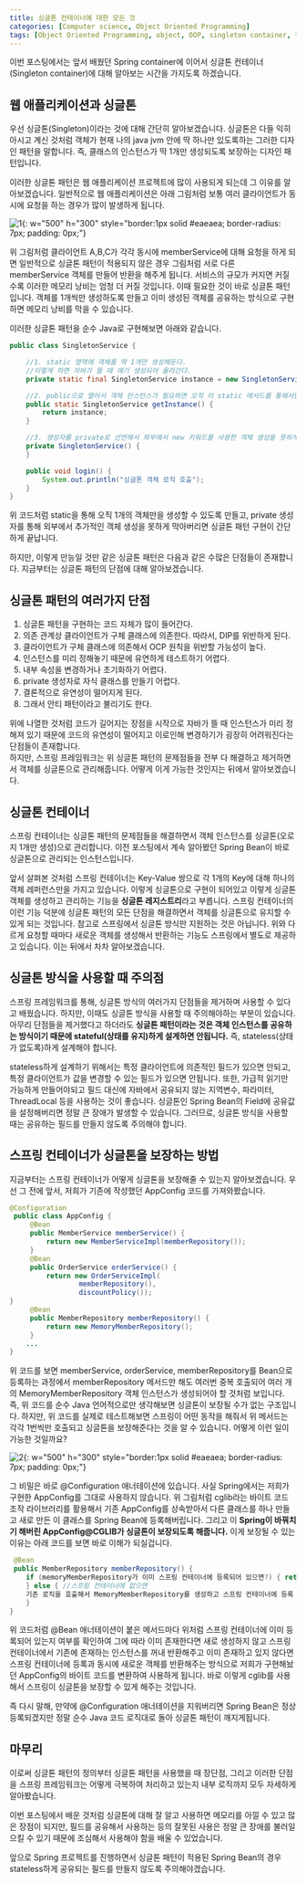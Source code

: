 ```yaml
---
title: 싱글톤 컨테이너에 대한 모든 것
categories: [Computer science, Object Oriented Programming]
tags: [Object Oriented Programming, object, OOP, singleton container, 객체 지향 프로그래밍, 객체, 싱글톤 컨테이너]
---
```


이번 포스팅에서는 앞서 배웠던 Spring container에 이어서 싱글톤 컨테이너(Singleton container)에 대해 알아보는 시간을 가지도록 하겠습니다.

## 웹 애플리케이션과 싱글톤
우선 싱글톤(Singleton)이라는 것에 대해 간단히 알아보겠습니다. 싱글톤은 다들 익히 아시고 계신 것처럼 객체가 현재 나의 java jvm 안에 딱 하나만 있도록하는 그러한 디자인 패턴을 말합니다. 즉, 클래스의 인스턴스가 딱 1개만 생성되도록 보장하는 디자인 패턴입니다.    
    
이러한 싱글톤 패턴은 웹 애플리케이션 프로젝트에 많이 사용되게 되는데 그 이유를 알아보겠습니다. 일반적으로 웹 애플리케이션은 아래 그림처럼 보통 여러 클라이언트가 동시에 요청을 하는 경우가 많이 발생하게 됩니다. 

![1](/assets/img/singleton-container/1.png){: w="500" h="300" style="border:1px solid #eaeaea; border-radius: 7px; padding: 0px;"}

위 그림처럼 클라이언트 A,B,C가 각각 동시에 memberService에 대해 요청을 하게 되면 일반적으로 싱글톤 패턴이 적용되지 않은 경우 그림처럼 서로 다른 memberService 객체를 만들어 반환을 해주게 됩니다. 서비스의 규모가 커지면 커질수록 이러한 메모리 낭비는 엄청 더 커질 것입니다. 이때 필요한 것이 바로 싱글톤 패턴입니다. 객체를 1개씩만 생성하도록 만들고 이미 생성된 객체를 공유하는 방식으로 구현하면 메모리 낭비를 막을 수 있습니다.   
   
이러한 싱글톤 패턴을 순수 Java로 구현해보면 아래와 같습니다.

```java
public class SingletonService {

    //1. static 영역에 객체를 딱 1개만 생성해둔다.
    //이렇게 하면 자바가 뜰 때 얘기 생성되어 올라간다.
    private static final SingletonService instance = new SingletonService();

    //2. public으로 열어서 객체 인스턴스가 필요하면 오직 이 static 메서드를 통해서만 조회하도록 허용한다.
    public static SingletonService getInstance() {
        return instance;
    }

    //3. 생성자를 private로 선언해서 외부에서 new 키워드를 사용한 객체 생성을 못하게 막아버린다.
    private SingletonService() {
    }

    public void login() {
        System.out.println("싱글톤 객체 로직 호출");
    }
}
```

위 코드처럼 static을 통해 오직 1개의 객체만을 생성할 수 있도록 만들고, private 생성자를 통해 외부에서 추가적인 객체 생성을 못하게 막아버리면 싱글톤 패턴 구현이 간단하게 끝납니다.   
   
하지만, 이렇게 만능일 것만 같은 싱글톤 패턴은 다음과 같은 수많은 단점들이 존재합니다. 지금부터는 싱글톤 패턴의 단점에 대해 알아보겠습니다.

## 싱글톤 패턴의 여러가지 단점
1. 싱글톤 패턴을 구현하는 코드 자체가 많이 들어간다.
2. 의존 관계상 클라이언트가 구체 클래스에 의존한다. 따라서, DIP를 위반하게 된다.
3. 클라이언트가 구체 클래스에 의존해서 OCP 원칙을 위반할 가능성이 높다.
4. 인스턴스를 미리 정해놓기 때문에 유연하게 테스트하기 어렵다.
5. 내부 속성을 변경하거나 초기화하기 어렵다.
6. private 생성자로 자식 클래스를 만들기 어렵다.
7. 결론적으로 유연성이 떨어지게 된다.
8. 그래서 안티 패턴이라고 불리기도 한다.

위에 나열한 것처럼 코드가 길어지는 장점을 시작으로 자바가 뜰 때 인스턴스가 미리 정해져 있기 때문에 코드의 유연성이 떨어지고 이로인해 변경하기가 굉장히 어려워진다는 단점들이 존재합니다.   
하지만, 스프링 프레임워크는 위 싱글톤 패턴의 문제점들을 전부 다 해결하고 제거하면서 객체를 싱글톤으로 관리해줍니다. 어떻게 이게 가능한 것인지는 뒤에서 알아보겠습니다.

## 싱글톤 컨테이너
스프링 컨테이너는 싱글톤 패턴의 문제점들을 해결하면서 객체 인스턴스를 싱글톤(오로지 1개만 생성)으로 관리합니다. 이전 포스팅에서 계속 알아봤던 Spring Bean이 바로 싱글톤으로 관리되는 인스턴스입니다.   
    
앞서 살펴본 것처럼 스프링 컨테이너는 Key-Value 쌍으로 각 1개의 Key에 대해 하나의 객체 레퍼런스만을 가지고 있습니다. 이렇게 싱글톤으로 구현이 되어있고 이렇게 싱글톤 객체를 생성하고 관리하는 기능을 **싱글톤 레지스트리**라고 부릅니다.  스프링 컨테이너의 이런 기능 덕분에 싱글톤 패턴의 모든 단점을 해결하면서 객체를 싱글톤으로 유지할 수 있게 되는 것입니다. 참고로 스프링에서 싱글톤 방식만 지원하는 것은 아닙니다. 위와 다르게 요청할 때마다 새로운 객체를 생성해서 반환하는 기능도 스프링에서 별도로 제공하고 있습니다. 이는 뒤에서 차차 알아보겠습니다.   
    

## 싱글톤 방식을 사용할 때 주의점
스프링 프레임워크를 통해, 싱글톤 방식의 여러가지 단점들을 제거하며 사용할 수 있다고 배웠습니다. 하지만, 이때도 싱글톤 방식을 사용할 때 주의해야하는 부분이 있습니다. 아무리 단점들을 제거했다고 하더라도 **싱글톤 패턴이라는 것은 객체 인스턴스를 공유하는 방식이기 때문에 stateful(상태를 유지)하게 설계하면 안됩니다.** 즉, stateless(상태가 없도록)하게 설계해야 합니다.   
   
stateless하게 설계하기 위해서는 특정 클라이언트에 의존적인 필드가 있으면 안되고, 특정 클라이언트가 값을 변경할 수 있는 필드가 있으면 안됩니다. 또한, 가급적 읽기만 가능하게 만들어야되고 필드 대신에 자바에서 공유되지 않는 지역변수, 파라미터, ThreadLocal 등을 사용하는 것이 좋습니다. 싱글톤인 Spring Bean의 Field에 공유값을 설정해버리면 정말 큰 장애가 발생할 수 있습니다. 그러므로, 싱글톤 방식을 사용할 때는 공유하는 필드를 만들지 않도록 주의해야 합니다.

## 스프링 컨테이너가 싱글톤을 보장하는 방법
지금부터는 스프링 컨테이너가 어떻게 싱글톤을 보장해줄 수 있는지 알아보겠습니다. 우선 그 전에 앞서, 저희가 기존에 작성했던 AppConfig 코드를 가져와봤습니다.
```java
@Configuration
 public class AppConfig {
     @Bean
     public MemberService memberService() {
         return new MemberServiceImpl(memberRepository());
     }
     @Bean
     public OrderService orderService() {
         return new OrderServiceImpl(
                 memberRepository(),
                 discountPolicy());
}
     @Bean
     public MemberRepository memberRepository() {
         return new MemoryMemberRepository();
     }     
    ... 
}
```

위 코드를 보면 memberService, orderService, memberRepository를 Bean으로 등록하는 과정에서 memberRepository 메서드만 해도 여러번 중복 호출되어 여러 개의 MemoryMemberRepository 객체 인스턴스가 생성되어야 할 것처럼 보입니다. 즉, 위 코드를 순수 Java 언어적으로만 생각해보면 싱글톤이 보장될 수가 없는 구조입니다. 하지만, 위 코드를 실제로 테스트해보면 스프링이 어떤 동작을 해줘서 위 메서드는 각각 1번씩만 호출되고 싱글톤을 보장해준다는 것을 알 수 있습니다. 어떻게 이런 일이 가능한 것일까요?   
   

![2](/assets/img/singleton-container/2.png){: w="500" h="300" style="border:1px solid #eaeaea; border-radius: 7px; padding: 0px;"}

그 비밀은 바로 @Configuration 애너테이션에 있습니다. 사실 Spring에서는 저희가 구현한 AppConfig를 그대로 사용하지 않습니다. 위 그림처럼 cglib라는 바이트 코드 조작 라이브러리를 활용해서 기존 AppConfig를 상속받아서 다른 클래스를 하나 만들고 새로 만든 이 클래스를 Spring Bean에 등록해버립니다. 그리고 이 **Spring이 바꿔치기 해버린 AppConfig@CGLIB가 싱글톤이 보장되도록 해줍니다.** 이게 보장될 수 있는 이유는 아래 코드를 보면 바로 이해가 되실겁니다.

```java
 @Bean
 public MemberRepository memberRepository() {
    if (memoryMemberRepository가 이미 스프링 컨테이너에 등록되어 있으면?) { return 스프링 컨테이너에서 찾아서 반환;
    } else { //스프링 컨테이너에 없으면
    기존 로직을 호출해서 MemoryMemberRepository를 생성하고 스프링 컨테이너에 등록 return 반환
    }
}
```

위 코드처럼 @Bean 애너테이션이 붙은 메서드마다 위처럼 스프링 컨테이너에 이미 등록되어 있는지 여부를 확인하여 그에 따라 이미 존재한다면 새로 생성하지 않고 스프링 컨테이너에서 기존에 존재하는 인스턴스를 꺼내 반환해주고 이미 존재하고 있지 않다면 스프링 컨테이너에 등록과 동시에 새로운 객체를 반환해주는 방식으로 저희가 구현해놨던 AppConfig의 바이트 코드를 변환하여 사용하게 됩니다. 바로 이렇게 cglib를 사용해서 스프링이 싱글톤을 보장할 수 있게 해주는 것입니다.   
   
즉 다시 말해, 만약에 @Configuration 애너테이션을 지워버리면 Spring Bean은 정상 등록되겠지만 정말 순수 Java 코드 로직대로 돌아 싱글톤 패턴이 깨지게됩니다.

## 마무리
이로써 싱글톤 패턴의 정의부터 싱글톤 패턴을 사용했을 때 장단점, 그리고 이러한 단점을 스프링 프레임워크는 어떻게 극복하여 처리하고 있는지 내부 로직까지 모두 자세하게 알아봤습니다.   
    
이번 포스팅에서 배운 것처럼 싱글톤에 대해 잘 알고 사용하면 메모리를 아낄 수 있고 많은 장점이 되지만, 필드를 공유해서 사용하는 등의 잘못된 사용은 정말 큰 장애를 불러일으킬 수 있기 때문에 조심해서 사용해야 함을 배울 수 있었습니다.    
    
앞으로 Spring 프로젝트를 진행하면서 싱글톤 패턴이 적용된 Spring Bean의 경우 stateless하게 공유되는 필드를 만들지 않도록 주의해야겠습니다.
